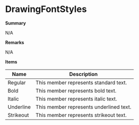 # DrawingFontStyles

**Summary**

N/A

**Remarks**

N/A

**Items**

|Name|Description|
|---|---|
|Regular|This member represents standard text.|
|Bold|This member represents bold text.|
|Italic|This member represents italic text.|
|Underline|This member represents underlined text.|
|Strikeout|This member represents strikeout text.|

